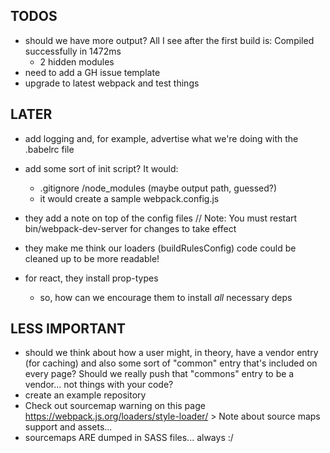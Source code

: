 TODOS
-----

- should we have more output? All I see after the first build is:
    Compiled successfully in 1472ms 
    + 2 hidden modules
- need to add a GH issue template
- upgrade to latest webpack and test things

LATER
-----
- add logging and, for example, advertise what we're
    doing with the .babelrc file

- add some sort of init script? It would:
    - .gitignore /node_modules (maybe output path, guessed?)
    - it would create a sample webpack.config.js

- they add a note on top of the config files
    // Note: You must restart bin/webpack-dev-server for changes to take effect

- they make me think our loaders (buildRulesConfig) code could
    be cleaned up to be more readable!

- for react, they install prop-types
    - so, how can we encourage them to install *all*
        necessary deps


## LESS IMPORTANT
- should we think about how a user might, in theory, have a
     vendor entry (for caching) and also some sort of "common"
     entry that's included on every page? Should we really push
     that "commons" entry to be a vendor... not things with your
     code?
- create an example repository
- Check out sourcemap warning on this page
    https://webpack.js.org/loaders/style-loader/
      > Note about source maps support and assets...
- sourcemaps ARE dumped in SASS files... always :/
